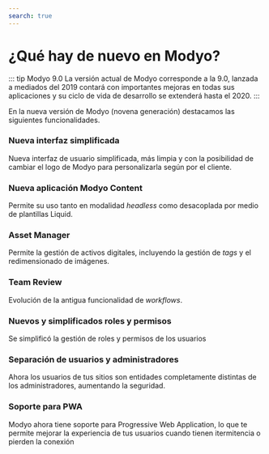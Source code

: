 ```yaml
---
search: true
---
```


# ¿Qué hay de nuevo en Modyo?

::: tip Modyo 9.0
La versión actual de Modyo corresponde a la 9.0, lanzada a mediados del 2019 contará con importantes mejoras en todas sus aplicaciones y su ciclo de vida de desarrollo se extenderá hasta el 2020.
:::

En la nueva versión de Modyo (novena generación) destacamos las siguientes funcionalidades.

### Nueva interfaz simplificada

Nueva interfaz de usuario simplificada, más limpia y con la posibilidad de cambiar el logo de Modyo para personalizarla según por el cliente.

### Nueva aplicación Modyo Content

Permite su uso tanto en modalidad _headless_ como desacoplada por medio de plantillas Liquid.

### Asset Manager

Permite la gestión de activos digitales, incluyendo la gestión de _tags_ y el redimensionado de imágenes.

### Team Review

Evolución de la antigua funcionalidad de _workflows_.

### Nuevos y simplificados roles y permisos

Se simplificó la gestión de roles y permisos de los usuarios

### Separación de usuarios y administradores

Ahora los usuarios de tus sitios son entidades completamente distintas de los administradores, aumentando la seguridad.

### Soporte para PWA

Modyo ahora tiene soporte para Progressive Web Application, lo que te permite mejorar la experiencia de tus usuarios cuando tienen itermitencia o pierden la conexión
